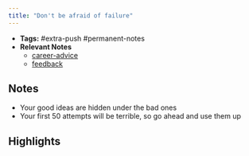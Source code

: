 ```yaml
---
title: "Don't be afraid of failure"
---
```


- **Tags:** #extra-push #permanent-notes 
- **Relevant Notes**
	- [career-advice](moc/career-advice.md)
	- [feedback](notes/perdev/leadership/feedback.md)


## Notes
- Your good ideas are hidden under the bad ones
- Your first 50 attempts will be terrible, so go ahead and use them up

## Highlights